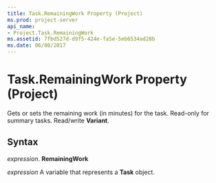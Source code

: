 ```yaml
---
title: Task.RemainingWork Property (Project)
ms.prod: project-server
api_name:
- Project.Task.RemainingWork
ms.assetid: 7fbd527d-d9f5-424e-fa5e-5eb6534ad28b
ms.date: 06/08/2017
---
```



# Task.RemainingWork Property (Project)

Gets or sets the remaining work (in minutes) for the task. Read-only for summary tasks. Read/write **Variant**.


## Syntax

 _expression_. **RemainingWork**

 _expression_ A variable that represents a **Task** object.


